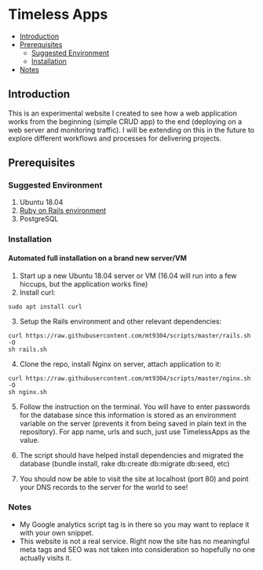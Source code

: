 # Timeless Apps

- [Introduction](#introduction)
- [Prerequisites](#prerequisites)
   - [Suggested Environment](#suggested-environment)
   - [Installation](#installation)
- [Notes](#notes)

## Introduction

This is an experimental website I created to see how a web application works from the beginning (simple CRUD app) to the end (deploying on a web server and monitoring traffic). I will be extending on this in the future to explore different workflows and processes for delivering projects. 

## Prerequisites

### Suggested Environment

1. Ubuntu 18.04
2. [Ruby on Rails environment](http://installfest.railsbridge.org/installfest/)
3. PostgreSQL

### Installation
#### Automated full installation on a brand new server/VM

1. Start up a new Ubuntu 18.04 server or VM (16.04 will run into a few hiccups, but the application works fine)
2. Install curl: 
```
sudo apt install curl
```
3. Setup the Rails environment and other relevant dependencies:
```
curl https://raw.githubusercontent.com/mt9304/scripts/master/rails.sh -O
sh rails.sh
```
4. Clone the repo, install Nginx on server, attach application to it:
```
curl https://raw.githubusercontent.com/mt9304/scripts/master/nginx.sh -O
sh nginx.sh
```
5. Follow the instruction on the terminal. You will have to enter passwords for the database since this information is stored as an environment variable on the server (prevents it from being saved in plain text in the repository). For app name, urls and such, just use TimelessApps as the value. 

6. The script should have helped install dependencies and migrated the database (bundle install, rake db:create db:migrate db:seed, etc)

7. You should now be able to visit the site at localhost (port 80) and point your DNS records to the server for the world to see!

### Notes
- My Google analytics script tag is in there so you may want to replace it with your own snippet. 
- This website is not a real service. Right now the site has no meaningful meta tags and SEO was not taken into consideration so hopefully no one actually visits it. 
